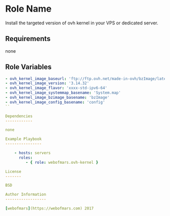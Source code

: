 Role Name
=========

Install the targeted version of ovh kernel in your VPS or dedicated server.

Requirements
------------

none

Role Variables
--------------

```YAML
- ovh_kernel_image_baseurl: 'ftp://ftp.ovh.net/made-in-ovh/bzImage/latest-production'
- ovh_kernel_image_version: '3.14.32'
- ovh_kernel_image_flavor: 'xxxx-std-ipv6-64'
- ovh_kernel_image_systemmap_basename: 'System.map'
- ovh_kernel_image_bzimage_basename: 'bzImage'
- ovh_kernel_image_config_basename: 'config'
``

Dependencies
------------

none

Example Playbook
----------------

    - hosts: servers
      roles:
         - { role: webofmars.ovh-kernel }

License
-------

BSD

Author Information
------------------

[webofmars](https://webofmars.com) 2017
